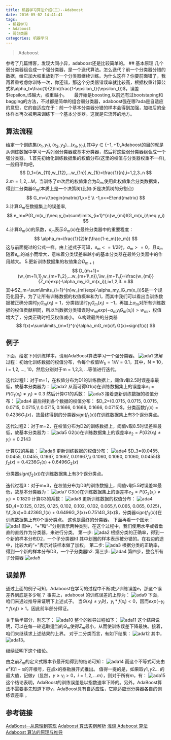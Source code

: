 ```yaml
---
title: 机器学习算法介绍(三)--Adaboost
date: 2016-05-02 14:41:41
tags:
 - 机器学习
 - Adaboost
 - 弱分类器
categories: 机器学习
---
```

<blockquote class="blockquote-center">Adaboost</blockquote>
<!-- more -->
参考了几篇博客，发现大同小异，adaboost还是比较简单的。
## 基本原理
几个弱分类器组合成一个强分类器，是一个迭代算法。怎么迭代？前一个分类器分错的数据，给它加大权重放到下一个分类器继续训练。为什么这样？你要前面错了，我再着重考虑你训练一次，你还错，那这个分类器错误率就比较高，根据权重计算公式$\alpha_t=\frac{1}{2}In(\frac{1-\epsilon_t}{\epsilon_t})$，误差$\epsilon_t$越大，权重越小。
　 最开始是boosting,以前还有过bootstaping和bagging的方法，不过都是简单的组合弱分类器，adaboost强在哪?ada是自适应的意思，它的自适应在于：前一个基本分类器分错的样本会得到加强，加权后的全体样本再次被用来训练下一个基本分类器。这就是它流弊的地方。

## 算法流程
给定一个训练集${(x_1,y_1),(x_2,y_3)...(x_n,y_n)}$,其中$y\in \{-1,+1\}$,Adaboost的目的就是从训练数据中学习一系列弱分类器或基本分类器，然后将这些弱分类器组合成一个强分类器。
1.首先初始化训练数据集的权值分布(这里的权值与分类器权重不一样),一般用平均吧，
$$
D_1=(w_{11},w_{12},...w_{1n}),w_{1i}=\frac{1}{n},i=1,2,3..n
$$
2.$m=1,2,..M$，当训练了$m$次后的权值集合为$D_m$,使用此权值集合分类数据集，得到二分类器$G_m$(本质上是一个决策树)比如:(E是决策树的分割点)
$$
G_m=\{\begin{matrix}1,x>E \\
-1,x<=E\end{matrix}
$$
3.计算$G_m$在数据集上的误差率,
$$
e_m=P(G_m(x_i)\neq y_i)=\sum\limits_{i=1}^{n}w_{mi}I(G_m(x_i)\neq y_i)
$$
4.计算$G_m(x)$的系数，$a_m$表示$G_m(x)$在最终分类器中的重要程度：
$$
\alpha_m=\frac{1}{2}In(\frac{1-e_m}{e_m})
$$
这与前面提过的公式一样。由上述式子可知，$e_m <= 1/2$时，$a_m >= 0$，且$a_m$随着$e_m$的减小而增大，意味着分类误差率越小的基本分类器在最终分类器中的作用越大。
5.更新训练数据集的权值集合$D_{m+1}$
$$
D_{m+1}=(w_{m+1\,1},w_{m+1\,2},...w_{m+1\,n}),\\w_{m+1\,i}=\frac{w_{mi}}{Z_m}exp(-\alpha_my_iG_m(x_i)),i=1,2,3..n
$$
其中$Z_m=\sum\limits_{i=1}^{n}w_{mi}exp(-\alpha_my_iG_m(x_i))$是一个规范化因子，为了让所有训练数据的权值概率和为1，而其中我们可以看出当训练数据被正确分类时$y_iG_m(x_i)=1$，分类错误时$y_iG_m(x_i)=-1$，再加上$\alpha_m$对所有训练数据的权值贡献相同，所以当数据分类错误时$w_{mi}exp(-\alpha_my_iG_m(x_i))>w_{mi}$，权值增大了，分类正确时相反权值减小。
6.构建最终的分类器
$$
f(x)=\sum\limits_{m=1}^{n}\alpha_mG_m(x)\\
G(x)=sign(f(x))
$$

## 例子
下面，给定下列训练样本，请用AdaBoost算法学习一个强分类器。
![ada1](/img/ada1.jpeg)
求解过程：初始化训练数据的权值分布，令每个权值$W_{1i} = 1/N = 0.1$，其中，N = 10，i = 1,2, ..., 10，然后分别对于m = 1,2,3, ...等值进行迭代。

迭代过程1：对于m=1，在权值分布为D1的训练数据上，阈值v取2.5时误差率最低，故基本分类器为：
![ada2](/img/ada2.jpeg)
从而可得G1(x)在训练数据集上的误差率$e_1=P(G_1(x_i)≠y_i) = 0.3$
然后计算G1的系数：
![ada3](/img/ada3.jpeg)
接着更新训练数据的权值分布：
![ada4](/img/ada4.jpeg)
最后得到各个数据的权值分布：
$D_2=(0.0715, 0.0715, 0.0715, 0.0715, 0.0715,\\ 0.0715, 0.1666, 0.1666, 0.1666, 0.0715)$，分类函数$f_1(x)=0.4236G_1(x)$，故最终得到的分类器$sign(f_1(x))$在训练数据集上有3个误分类点。

迭代过程2：对于m=2，在权值分布为D2的训练数据上，阈值v取8.5时误差率最低，故基本分类器为：
![ada5](/img/ada5.jpeg)
G2(x)在训练数据集上的误差率$e_2=P(G2(x_i)≠y_i) = 0.2143$

计算G2的系数：
![ada6](/img/ada6.jpeg)
更新训练数据的权值分布：
![ada4](/img/ada4.jpeg)
$D_3=(0.0455, 0.0455, 0.0455, 0.1667, 0.1667, 0.01667,\\ 0.1060, 0.1060, 0.1060, 0.0455)$
$f_2(x)=0.4236G_1(x) + 0.6496G_2(x)$

分类器$sign(f_2(x))$在训练数据集上有3个误分类点。

迭代过程3：对于m=3，在权值分布为D3的训练数据上，阈值v取5.5时误差率最低，故基本分类器为：
![ada7](/img/ada7.jpeg)
G3(x)在训练数据集上的误差率$e_3=P(G_3(x_i)≠y_i) = 0.1820$
计算G3的系数：
![ada8](/img/ada8.jpeg)
更新训练数据的权值分布：
![ada4](/img/ada4.jpeg)
$D_4=(0.125, 0.125, 0.125, 0.102, 0.102, 0.102, 0.065,\\ 0.065, 0.065, 0.125)，\\f_3(x)=0.4236G_1(x) + 0.6496G_2(x)+0.7514G_3(x)$，分类器$sign(f_3(x))$在训练数据集上有0个误分类点。
这也是最终的分类器。
下面再看一个图示：
![ada1](/img/ada1.png)
图中，“+”和“-”分别表示两种类别，在这个过程中，我们使用水平或者垂直的直线作为分类器，来进行分类。
第一步:
![ada2](/img/ada2.png)
根据分类的正确率，得到一个新的样本分布D2­，一个子分类器h1
其中划圈的样本表示被分错的。在右边的途中，比较大的“+”表示对该样本做了加权。
第二步:
![ada3](/img/ada3.png)
根据分类的正确率，得到一个新的样本分布D3，一个子分类器h2.
第三步:
![ada4](/img/ada4.png)
第四步，整合所有子分类器
![ada5](/img/ada5.png)

## 误差界
通过上面的例子可知，Adaboost在学习的过程中不断减少训练误差e，那这个误差界到底是多少呢？
事实上，adaboost 的训练误差的上界为：
![ada9](/img/ada9.jpeg)
下面，咱们来通过推导来证明下上述式子。
当$G(x_i)≠y_i$时，$y_i*f(x_i)<0$，因而$exp(-y_i*f(x_i))≥1$，因此前半部分得证。

关于后半部分，别忘了：
![ada10](/img/ada10.jpeg)
整个的推导过程如下：
![ada11](/img/ada11.jpeg)
这个结果说明，可以在每一轮选取适当的$G_m$使得$Z_m$最小，从而使训练误差下降最快。接着，咱们来继续求上述结果的上界。
对于二分类而言，有如下结果：
![ada12](/img/ada12.jpeg)
其中，![ada13](/img/ada13.jpeg)。

继续证明下这个结论。

由之前$Z_m$的定义式跟本节最开始得到的结论可知：
![ada14](/img/ada14.jpeg)
而这个不等式可先由$e^x$和$1-x$的开根号，在点x的泰勒展开式推出。
值得一提的是，如果取$\gamma 1, γ2…$ 的最大值，记做$γ$（显然，$γ≥γ_i>0，i=1,2,...m$），则对于所有$m$，有：
![ada15](/img/ada15.jpeg)
这个结论表明，AdaBoost的训练误差是以指数速率下降的。另外，AdaBoost算法不需要事先知道下界$γ$，AdaBoost具有自适应性，它能适应弱分类器各自的训练误差率 。

## 参考链接
[AdaBoost--从原理到实现](http://blog.csdn.net/dark_scope/article/details/14103983)
[Adaboost 算法实例解析](http://blog.csdn.net/tiandijun/article/details/48036025)
[浅谈 Adaboost 算法](http://blog.csdn.net/haidao2009/article/details/7514787)
[Adaboost 算法的原理与推导](http://www.kuqin.com/shuoit/20141104/343009.html)
